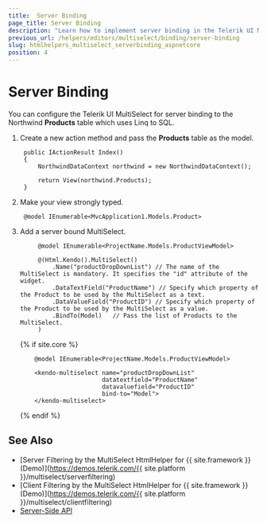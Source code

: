 ```yaml
---
title:  Server Binding
page_title: Server Binding
description: "Learn how to implement server binding in the Telerik UI MultiSelect component for {{ site.framework }}."
previous_url: /helpers/editors/multiselect/binding/server-binding
slug: htmlhelpers_multiselect_serverbinding_aspnetcore
position: 4
---
```


# Server Binding

You can configure the Telerik UI MultiSelect for server binding to the Northwind **Products** table which uses Linq to SQL.

1. Create a new action method and pass the **Products** table as the model.

        public IActionResult Index()
        {
            NorthwindDataContext northwind = new NorthwindDataContext();

            return View(northwind.Products);
        }

1. Make your view strongly typed.

        @model IEnumerable<MvcApplication1.Models.Product>


1. Add a server bound MultiSelect.

   ```HtmlHelper
        @model IEnumerable<ProjectName.Models.ProductViewModel>

        @(Html.Kendo().MultiSelect()
            .Name("productDropDownList") // The name of the MultiSelect is mandatory. It specifies the "id" attribute of the widget.
            .DataTextField("ProductName") // Specify which property of the Product to be used by the MultiSelect as a text.
            .DataValueField("ProductID") // Specify which property of the Product to be used by the MultiSelect as a value.
            .BindTo(Model)   // Pass the list of Products to the MultiSelect.
        )
   ```
   {% if site.core %}
    ```TagHelper
        @model IEnumerable<ProjectName.Models.ProductViewModel>
        
        <kendo-multiselect name="productDropDownList"
                           datatextfield="ProductName"
                           datavaluefield="ProductID"
                           bind-to="Model">
        </kendo-multiselect>
    ```
    {% endif %}

## See Also

* [Server Filtering by the MultiSelect HtmlHelper for {{ site.framework }} (Demo)](https://demos.telerik.com/{{ site.platform }}/multiselect/serverfiltering)
* [Client Filtering by the MultiSelect HtmlHelper for {{ site.framework }} (Demo)](https://demos.telerik.com/{{ site.platform }}/multiselect/clientfiltering)
* [Server-Side API](/api/multiselect)
